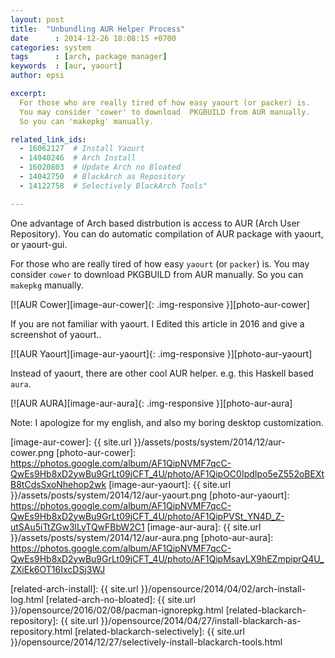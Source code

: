 ```yaml
---
layout: post
title:  "Unbundling AUR Helper Process"
date      : 2014-12-26 18:08:15 +0700
categories: system
tags      : [arch, package manager]
keywords  : [aur, yaourt]
author: epsi

excerpt:
  For those who are really tired of how easy yaourt (or packer) is. 
  You may consider 'cower' to download  PKGBUILD from AUR manually. 
  So you can 'makepkg' manually.

related_link_ids: 
  - 16062127  # Install Yaourt
  - 14040246  # Arch Install
  - 16020803  # Update Arch no Bloated  
  - 14042750  # BlackArch as Repository
  - 14122758  # Selectively BlackArch Tools"  

---
```


One advantage of Arch based distrbution is access to AUR (Arch User Repository).
You can do automatic compilation of AUR package with yaourt, or yaourt-gui.

For those who are really tired of how easy <code>yaourt</code> (or <code>packer</code>) is. 
You may consider <code>cower</code> to download  PKGBUILD from AUR manually. 
So you can <code>makepkg</code> manually.

[![AUR Cower][image-aur-cower]{: .img-responsive }][photo-aur-cower]

If you are not familiar with yaourt. 
I Edited this article in 2016 and give a screenshot of yaourt..

[![AUR Yaourt][image-aur-yaourt]{: .img-responsive }][photo-aur-yaourt]

Instead of yaourt, there are other cool AUR helper.
e.g. this Haskell based <code>aura</code>.

[![AUR AURA][image-aur-aura]{: .img-responsive }][photo-aur-aura]

Note: I apologize for my english,
and also my boring desktop customization.

[//]: <> ( -- -- -- links below -- -- -- )


[image-aur-cower]: {{ site.url }}/assets/posts/system/2014/12/aur-cower.png
[photo-aur-cower]: https://photos.google.com/album/AF1QipNVMF7qcC-QwEs9Hb8xD2ywBu9GrLt09jCFT_4U/photo/AF1QipOC0IpdIpo5eZ552oBEXtB8tCdsSxoNhehop2wk
[image-aur-yaourt]: {{ site.url }}/assets/posts/system/2014/12/aur-yaourt.png
[photo-aur-yaourt]: https://photos.google.com/album/AF1QipNVMF7qcC-QwEs9Hb8xD2ywBu9GrLt09jCFT_4U/photo/AF1QipPVSt_YN4D_Z-utSAu5iTtZGw3lLyTQwFBbW2C1
[image-aur-aura]: {{ site.url }}/assets/posts/system/2014/12/aur-aura.png
[photo-aur-aura]: https://photos.google.com/album/AF1QipNVMF7qcC-QwEs9Hb8xD2ywBu9GrLt09jCFT_4U/photo/AF1QipMsayLX9hEZmpiprQ4U_ZXiEk6OT16IxcDSj3WJ

[related-arch-install]: {{ site.url }}/opensource/2014/04/02/arch-install-log.html
[related-arch-no-bloated]: {{ site.url }}/opensource/2016/02/08/pacman-ignorepkg.html
[related-blackarch-repository]: {{ site.url }}/opensource/2014/04/27/install-blackarch-as-repository.html
[related-blackarch-selectively]: {{ site.url }}/opensource/2014/12/27/selectively-install-blackarch-tools.html
